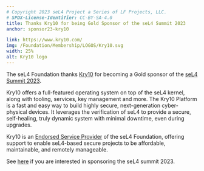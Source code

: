 ```yaml
---
# Copyright 2023 seL4 Project a Series of LF Projects, LLC.
# SPDX-License-Identifier: CC-BY-SA-4.0
title: Thanks Kry10 for being Gold Sponsor of the seL4 Summit 2023
anchor: sponsor23-kry10

link: https://www.kry10.com/
img: /Foundation/Membership/LOGOS/Kry10.svg
width: 25%
alt: Kry10 logo
---
```


The seL4 Foundation thanks [Kry10](https://www.kry10.com/) for becoming a Gold
sponsor of the [seL4 Summit 2023](../Foundation/Summit/2023).

Kry10 offers a full-featured operating system on top of the seL4 kernel, along
with tooling, services, key management and more. The Kry10 Platform is a fast
and easy way to build highly secure, next-generation cyber-physical devices. It
leverages the verification of seL4 to provide a secure, self-healing, truly
dynamic system with minimal downtime, even during upgrades.

Kry10 is an [Endorsed Service Provider](../Foundation/Services/) of the seL4
Foundation, offering support to enable seL4-based secure projects to be
affordable, maintainable, and remotely manageable.

See [here](https://events.linuxfoundation.org/sel4-summit/sponsor/) if you are
interested in sponsoring the seL4 summit 2023.
